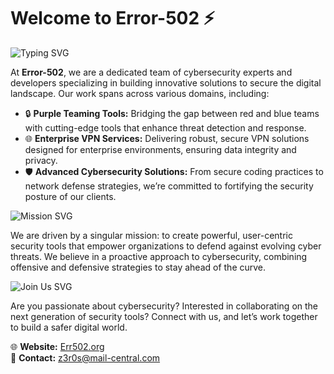 # Welcome to Error-502 ⚡

![Typing SVG](https://readme-typing-svg.herokuapp.com?font=Fira+Code&size=35&pause=500&color=FF00FF&width=1000&lines=Innovating+CyberSecurity;Building+Purple+Teaming+Tools;Delivering+Enterprise+VPN+Services;Fortifying+Digital+Security)

At **Error-502**, we are a dedicated team of cybersecurity experts and developers specializing in building innovative solutions to secure the digital landscape. Our work spans across various domains, including:

- 🔒 **Purple Teaming Tools:** Bridging the gap between red and blue teams with cutting-edge tools that enhance threat detection and response.
- 🌐 **Enterprise VPN Services:** Delivering robust, secure VPN solutions designed for enterprise environments, ensuring data integrity and privacy.
- 🛡️ **Advanced Cybersecurity Solutions:** From secure coding practices to network defense strategies, we’re committed to fortifying the security posture of our clients.

![Mission SVG](https://readme-typing-svg.herokuapp.com?font=Fira+Code&size=24&pause=500&color=FF00FF&width=1000&lines=Our+Mission+%E2%9A%94)

We are driven by a singular mission: to create powerful, user-centric security tools that empower organizations to defend against evolving cyber threats. We believe in a proactive approach to cybersecurity, combining offensive and defensive strategies to stay ahead of the curve.

![Join Us SVG](https://readme-typing-svg.herokuapp.com?font=Fira+Code&size=24&pause=500&color=FF00FF&width=1000&lines=Join+Us+and+Collaborate+on+Next-Gen+Security+Tools)

Are you passionate about cybersecurity? Interested in collaborating on the next generation of security tools? Connect with us, and let’s work together to build a safer digital world.

🌐 **Website:** [Err502.org](https://err502.org)  
📧 **Contact:** z3r0s@mail-central.com
